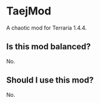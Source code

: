 # TaejMod

A chaotic mod for Terraria 1.4.4.

## Is this mod balanced?

No.

## Should I use this mod?

No.

